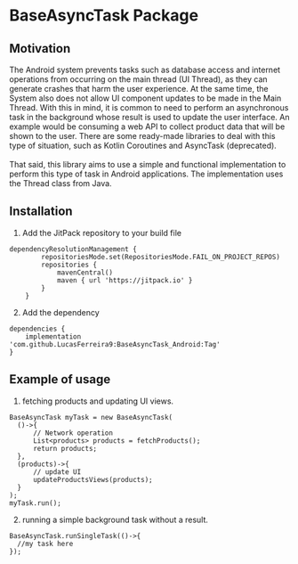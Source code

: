 # BaseAsyncTask Package 

## Motivation 

The Android system prevents tasks such as database access and internet operations from occurring on the main thread (UI Thread), 
as they can generate crashes that harm the user experience. At the same time, the System also does not allow UI component updates
to be made in the Main Thread. With this in mind, it is common to need to perform an asynchronous task in the background whose 
result is used to update the user interface. An example would be consuming a web API to collect product data that will be shown 
to the user. There are some ready-made libraries to deal with this type of situation, such as Kotlin Coroutines and AsyncTask (deprecated). 
<br><br>
That said, this library aims to use a simple and functional implementation to perform this type of task in Android applications. The implementation 
uses the Thread class from Java. 

## Installation

1. Add the JitPack repository to your build file
```
dependencyResolutionManagement {
		repositoriesMode.set(RepositoriesMode.FAIL_ON_PROJECT_REPOS)
		repositories {
			mavenCentral()
			maven { url 'https://jitpack.io' }
		}
	}
```
2. Add the dependency
```
dependencies {
    implementation 'com.github.LucasFerreira9:BaseAsyncTask_Android:Tag'
}
```

## Example of usage 

1. fetching products and updating UI views. 
```
BaseAsyncTask myTask = new BaseAsyncTask(
  ()->{
      // Network operation
      List<products> products = fetchProducts();
      return products;
  },
  (products)->{
      // update UI
      updateProductsViews(products);
  }
);
myTask.run();
```
2. running a simple background task without a result.
```
BaseAsyncTask.runSingleTask(()->{
  //my task here
});
```
